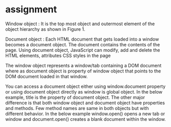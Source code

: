 # assignment

Window object : It is the top most object and outermost element of the object hierarchy as shown in Figure 1.

Document object : Each HTML document that gets loaded into a window becomes a document object. The document contains the contents of the page. Using document object, JavaScript can modify, add and delete the HTML elements, attributes CSS styles in the page

The window object represents a window/tab containing a DOM document where as document object is property of window object that points to the DOM document loaded in that window.

You can access a document object either using window.document property or using document object directly as window is global object. In the below example, title is the property of document object.
The other major difference is that both window object and document object have properties and methods. Few method names are same in both objects but with different behavior. In the below example window.open() opens a new tab or window and document.open() creates a blank document within the window.
